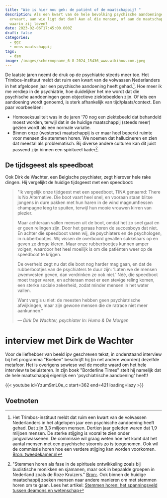 ```yaml
---
title: "Wie is hier nou gek: de patiënt of de maatschappij? "
description: Als een kwart van de hele bevolking psychische aandoeningen
  ervaart, aan wie ligt dat dan? Aan al die mensen, of aan de maatschappij
  waarin zij leven?
date: 2023-02-06T17:45:00.000Z
draft: false
categories:
  - ggz
  - mens-maatschappij
tags:
  - dsm
image: /images/schermopname_6-8-2024_15436_www.wikihow.com.jpeg
---
```

De laatste jaren neemt de druk op de psychiatrie steeds meer toe. Het Trimbos-instituut meldt dat ruim een kwart van de volwassen Nederlanders in het afgelopen jaar een psychische aandoening heeft gehad.[^1].  Hoe meer ik me verdiep in de psychiatrie, hoe duidelijker het me wordt dat die psychische aandoeningen geen objectieve ziektebeelden zijn. Of iets een aandoening wordt genoemd, is sterk afhankelijk van tijd/plaats/context. Een paar voorbeelden: 
- Homoseksualiteit was in de jaren '70 nog een ziektebeeld dat behandeld moest worden, terwijl dat in de huidige maatschappij (steeds meer) gezien wordt als een normale variatie. 
- Binnen onze (westerse) maatschappij is er maar heel beperkt ruimte voor mensen die stemmen horen. We noemen dat hallucineren en zien dat meestal als problematisch. Bij diverse andere culturen kan dit juist passend zijn binnen een spiritueel kader[^2]. 

## De tijdsgeest als speedboat
Ook Dirk de Wachter, een Belgische psychiater, zegt hierover hele rake dingen. Hij vergelijkt de huidige tijdsgeest met een speedboot:

> "Ik vergelijk onze tijdgeest met een speedboot, TINA genaamd: There Is No Alternative. Die boot vaart heel snel, en vooraan staan blitse jongens in dure pakken met hun haren in de wind magnumflessen champagne leeg te spuiten, terwijl hun mooie vrouwen kirren van plezier.
>
> Maar achteraan vallen mensen uit de boot, omdat het zo snel gaat en er geen relingen zijn. Door het geraas horen de succesboys dat niet. En achter die speedboot varen wij, de psychiaters en de psychologen, in rubberbootjes. Wij vissen de overboord gevallen sukkelaars op en geven ze droge kleren. Maar onze rubberbootjes kunnen amper volgen, waardoor het heel moeilijk is om die patiënten weer op de speedboot te krijgen.
> 
> De overheid zegt nu dat die boot nog harder mag gaan, en dat de rubberbootjes van de psychiaters te duur zijn: ‘Laten we de mensen zwemvesten geven, dan verdrinken ze ook niet.’ Néé, die speedboot moet trager varen, en achteraan moet er een stevige reling komen, een sterke sociale zekerheid, zodat minder mensen in het water vallen.
>
>Want vergis u niet: de meesten hebben geen psychiatrische afwijkingen, maar zijn gewone mensen die de ratrace niet meer aankunnen."
>
> _— Dirk De Wachter, psychiater_
> _In: Humo & De Morgen_

# interview met Dirk de Wachter
Voor de liefhebber van beeld ipv geschreven tekst, in onderstaand interview bij het programma "Boeken" beschrijft hij (in net andere woorden) dezelfde metafoor. Het is overigens sowieso wel de moeite waard om het hele interview te beluisteren. In zijn boek  "Borderline Times" stelt hij namelijk dat de hele maatschappij eigenlijk een 'psychiatrische aandoening' heeft!

{{< youtube id=YzumSmL0e_c start=362 end=421 loading=lazy >}}

## Voetnoten
[^1]: Het Trimbos-instituut meldt dat ruim een kwart van de volwassen Nederlanders in het afgelopen jaar een psychische aandoening heeft gehad. Dat zijn 3,3 miljoen mensen. Dertien jaar geleden waren dat 1,9 miljoen mensen. De sterke stijging is vooral te zien onder jongvolwassenen. De commissie wil graag weten hoe het komt dat het aantal mensen met een psychische stoornis zo is toegenomen. Ook wil de commissie horen hoe een verdere stijging kan worden voorkomen. [Bron: tweedekamer.nl](https://www.tweedekamer.nl/debat_en_vergadering/uitgelicht/rondetafelgesprek-over-de-enorme-stijging-van-het-aantal-mensen-met)

[^2]: "Stemmen horen als fase in de spirituele ontwikkeling zoals bij budistische monikken en sjamanen, maar ook in bepaalde groepen in Nederland zoals de Roze Kruizers." [Bron:]( https://romme-escher.nl/stemmen-hoorders/#:~:text=Stemmen%20horen%20als%20fase%20in,geroepen%20tot%20het%20priesterschap.). Ook binnen de huidige maatschappij zoeken mensen naar andere manieren om met stemmen horen om te gaan. Lees het artikel: [Stemmen horen: het spanningsveld tussen deamons en wetenschap](https://www.psychosenet.nl/het-mag-geen-naam-hebben-over-het-spanningsveld-tussen-deamons-en-wetenschap/)

